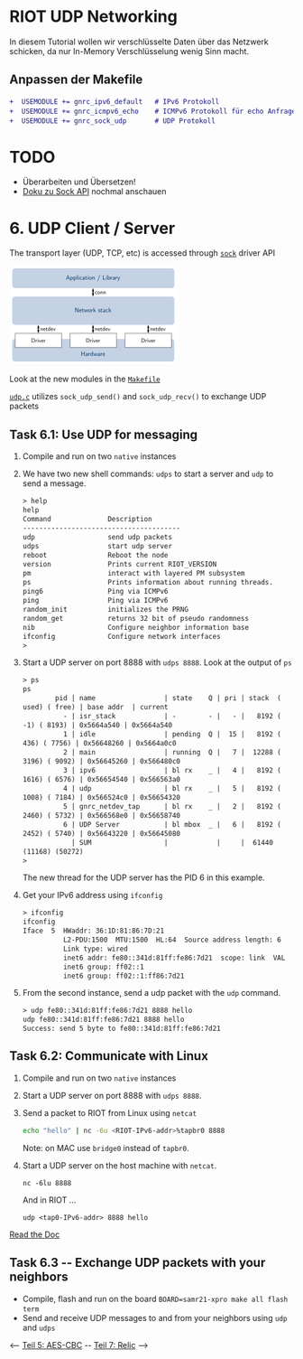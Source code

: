 # RIOT UDP Networking

In diesem Tutorial wollen wir verschlüsselte Daten über das Netzwerk schicken, da nur In-Memory Verschlüsselung wenig Sinn macht.

## Anpassen der Makefile

```diff
+  USEMODULE += gnrc_ipv6_default   # IPv6 Protokoll
+  USEMODULE += gnrc_icmpv6_echo    # ICMPv6 Protokoll für echo Anfragen
+  USEMODULE += gnrc_sock_udp       # UDP Protokoll
```

# TODO

* Überarbeiten und Übersetzen!
* [Doku zu Sock API](https://doc.riot-os.org/group__net__sock.html) nochmal anschauen

# 6. UDP Client / Server

The transport layer (UDP, TCP, etc) is accessed through [`sock`](https://doc.riot-os.org/group__net__sock.html) driver API

![Networking overview](../../resources/overview-net.png)

Look at the new modules in the [`Makefile`](Makefile)


[`udp.c`](udp.c) utilizes `sock_udp_send()` and `sock_udp_recv()` to exchange UDP packets

## Task 6.1: Use UDP for messaging
1. Compile and run on two `native` instances
2. We have two new shell commands: `udps` to start a server and `udp` to send a message.
   ```
   > help
   help
   Command              Description
   ---------------------------------------
   udp                  send udp packets
   udps                 start udp server
   reboot               Reboot the node
   version              Prints current RIOT_VERSION
   pm                   interact with layered PM subsystem
   ps                   Prints information about running threads.
   ping6                Ping via ICMPv6
   ping                 Ping via ICMPv6
   random_init          initializes the PRNG
   random_get           returns 32 bit of pseudo randomness
   nib                  Configure neighbor information base
   ifconfig             Configure network interfaces
   >
   ```

3. Start a UDP server on port 8888 with `udps 8888`.
   Look at the output of `ps`
   ```
   > ps
   ps
           pid | name                 | state    Q | pri | stack  ( used) ( free) | base addr  | current
             - | isr_stack            | -        - |   - |   8192 (   -1) ( 8193) | 0x5664a540 | 0x5664a540
             1 | idle                 | pending  Q |  15 |   8192 (  436) ( 7756) | 0x56648260 | 0x5664a0c0
             2 | main                 | running  Q |   7 |  12288 ( 3196) ( 9092) | 0x56645260 | 0x566480c0
             3 | ipv6                 | bl rx    _ |   4 |   8192 ( 1616) ( 6576) | 0x56654540 | 0x566563a0
             4 | udp                  | bl rx    _ |   5 |   8192 ( 1008) ( 7184) | 0x566524c0 | 0x56654320
             5 | gnrc_netdev_tap      | bl rx    _ |   2 |   8192 ( 2460) ( 5732) | 0x566568e0 | 0x56658740
             6 | UDP Server           | bl mbox  _ |   6 |   8192 ( 2452) ( 5740) | 0x56643220 | 0x56645080
               | SUM                  |            |     |  61440 (11168) (50272)
   >
   ```
   The new thread for the UDP server has the PID 6 in this example.

4.  Get your IPv6 address using `ifconfig`
    ```
    > ifconfig
    ifconfig
    Iface  5  HWaddr: 36:1D:81:86:7D:21
              L2-PDU:1500  MTU:1500  HL:64  Source address length: 6
              Link type: wired
              inet6 addr: fe80::341d:81ff:fe86:7d21  scope: link  VAL
              inet6 group: ff02::1
              inet6 group: ff02::1:ff86:7d21
    ```

5.  From the second instance, send a udp packet with the `udp` command.
    ```
    > udp fe80::341d:81ff:fe86:7d21 8888 hello
    udp fe80::341d:81ff:fe86:7d21 8888 hello
    Success: send 5 byte to fe80::341d:81ff:fe86:7d21
    ```

## Task 6.2: Communicate with Linux
1.  Compile and run on two `native` instances
2.  Start a UDP server on port 8888 with `udps 8888`.
3.  Send a packet to RIOT from Linux using `netcat`
    ```sh
    echo "hello" | nc -6u <RIOT-IPv6-addr>%tapbr0 8888
    ```
    Note: on MAC use `bridge0` instead of `tapbr0`.

4.  Start a UDP server on the host machine with `netcat`.
    ```
    nc -6lu 8888
    ```
    And in RIOT ...
    ```
    udp <tap0-IPv6-addr> 8888 hello
    ```
[Read the Doc](https://doc.riot-os.org/group__net__sock.html)

## Task 6.3 -- Exchange UDP packets with your neighbors
* Compile, flash and run on the board `BOARD=samr21-xpro make all flash term`
* Send and receive UDP messages to and from your neighbors using `udp` and `udps`

<-- [Teil 5: AES-CBC](05_AES_CBC.md) -- [Teil 7: Relic](07_Relic.md) -->